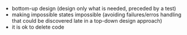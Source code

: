 - bottom-up design (design only what is needed, preceded by a test)
- making impossible states impossible 
  (avoiding failures/erros handling that could be discovered late in a top-down design approach)
- it is ok to delete code
